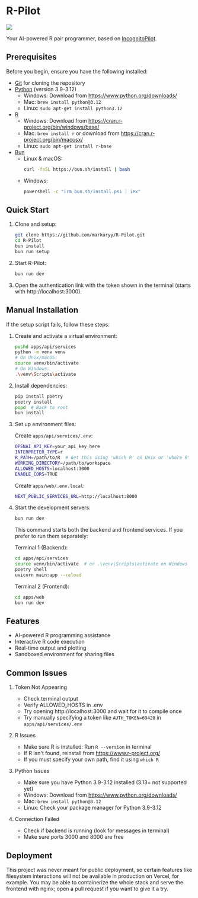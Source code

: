 # R-Pilot

![](assets/images/r-pilot_demo.gif)

Your AI-powered R pair programmer, based on [IncognitoPilot](https://github.com/silvanmelchior/IncognitoPilot).

## Prerequisites

Before you begin, ensure you have the following installed:
- [Git](https://git-scm.com/) for cloning the repository
- [Python](https://www.python.org/) (version 3.9-3.12)
  - Windows: Download from https://www.python.org/downloads/
  - Mac: `brew install python@3.12`
  - Linux: `sudo apt-get install python3.12`
- [R](https://www.r-project.org/)
  - Windows: Download from https://cran.r-project.org/bin/windows/base/
  - Mac: `brew install r` or download from https://cran.r-project.org/bin/macosx/
  - Linux: `sudo apt-get install r-base`
- [Bun](https://bun.sh/)
  - Linux & macOS:
    ```bash
    curl -fsSL https://bun.sh/install | bash
    ```
  - Windows:
    ```bash
    powershell -c "irm bun.sh/install.ps1 | iex"
    ```

## Quick Start

1. Clone and setup:
   ```bash
   git clone https://github.com/markuryy/R-Pilot.git
   cd R-Pilot
   bun install
   bun run setup
   ```

2. Start R-Pilot:
   ```bash
   bun run dev
   ```

3. Open the authentication link with the token shown in the terminal (starts with http://localhost:3000).

## Manual Installation

If the setup script fails, follow these steps:

1. Create and activate a virtual environment:
   ```bash
   pushd apps/api/services
   python -m venv venv
   # On Unix/macOS:
   source venv/bin/activate
   # On Windows:
   .\venv\Scripts\activate
   ```

2. Install dependencies:
   ```bash
   pip install poetry
   poetry install
   popd  # Back to root
   bun install
   ```

3. Set up environment files:

   Create `apps/api/services/.env`:
   ```bash
   OPENAI_API_KEY=your_api_key_here
   INTERPRETER_TYPE=r
   R_PATH=/path/to/R  # Get this using 'which R' on Unix or 'where R' on Windows
   WORKING_DIRECTORY=/path/to/workspace
   ALLOWED_HOSTS=localhost:3000
   ENABLE_CORS=TRUE
   ```

   Create `apps/web/.env.local`:
   ```bash
   NEXT_PUBLIC_SERVICES_URL=http://localhost:8000
   ```

4. Start the development servers:
   ```bash
   bun run dev
   ```
   This command starts both the backend and frontend services. If you prefer to run them separately:

   Terminal 1 (Backend):
   ```bash
   cd apps/api/services
   source venv/bin/activate  # or .\venv\Scripts\activate on Windows
   poetry shell
   uvicorn main:app --reload
   ```

   Terminal 2 (Frontend):
   ```bash
   cd apps/web
   bun run dev
   ```
   
## Features

- AI-powered R programming assistance
- Interactive R code execution
- Real-time output and plotting
- Sandboxed environment for sharing files

## Common Issues

1. Token Not Appearing
   - Check terminal output
   - Verify ALLOWED_HOSTS in .env
   - Try opening http://localhost:3000 and wait for it to compile once
   - Try manually specifying a token like `AUTH_TOKEN=69420` in `apps/api/services/.env`

2. R Issues
   - Make sure R is installed: Run `R --version` in terminal
   - If R isn't found, reinstall from https://www.r-project.org/
   - If you must specify your own path, find it using `which R`

3. Python Issues
   - Make sure you have Python 3.9-3.12 installed (3.13+ not supported yet)
   - Windows: Download from https://www.python.org/downloads/
   - Mac: `brew install python@3.12`
   - Linux: Check your package manager for Python 3.9-3.12

4. Connection Failed
   - Check if backend is running (look for messages in terminal)
   - Make sure ports 3000 and 8000 are free

## Deployment

This project was never meant for public deployment, so certain features like filesystem interactions will not be available in production on Vercel, for example. You may be able to containerize the whole stack and serve the frontend with nginx; open a pull request if you want to give it a try.
